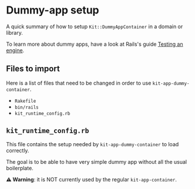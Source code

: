 # Dummy-app setup

A quick summary of how to setup `Kit::DummyAppContainer` in a domain or library.

To learn more about dummy apps, have a look at Rails's guide [Testing an engine](https://guides.rubyonrails.org/engines.html#testing-an-engine).

## Files to import

Here is a list of files that need to be changed in order to use `kit-app-dummy-container`.

- `Rakefile`
- `bin/rails`
- `kit_runtime_config.rb`

## `kit_runtime_config.rb`

This file contains the setup needed by `kit-app-dummy-container` to load correctly.

The goal is to be able to have very simple dummy app without all the usual boilerplate.

**⚠️ Warning**: it is NOT currently used by the regular `kit-app-container`.



